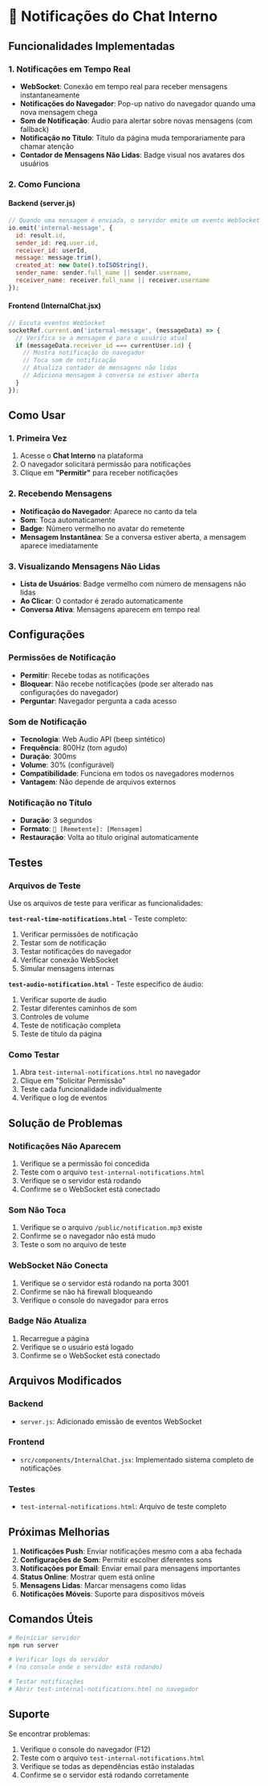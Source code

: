 # 🔔 Notificações do Chat Interno

## Funcionalidades Implementadas

### 1. Notificações em Tempo Real
- **WebSocket**: Conexão em tempo real para receber mensagens instantaneamente
- **Notificações do Navegador**: Pop-up nativo do navegador quando uma nova mensagem chega
- **Som de Notificação**: Áudio para alertar sobre novas mensagens (com fallback)
- **Notificação no Título**: Título da página muda temporariamente para chamar atenção
- **Contador de Mensagens Não Lidas**: Badge visual nos avatares dos usuários

### 2. Como Funciona

#### Backend (server.js)
```javascript
// Quando uma mensagem é enviada, o servidor emite um evento WebSocket
io.emit('internal-message', {
  id: result.id,
  sender_id: req.user.id,
  receiver_id: userId,
  message: message.trim(),
  created_at: new Date().toISOString(),
  sender_name: sender.full_name || sender.username,
  receiver_name: receiver.full_name || receiver.username
});
```

#### Frontend (InternalChat.jsx)
```javascript
// Escuta eventos WebSocket
socketRef.current.on('internal-message', (messageData) => {
  // Verifica se a mensagem é para o usuário atual
  if (messageData.receiver_id === currentUser.id) {
    // Mostra notificação do navegador
    // Toca som de notificação
    // Atualiza contador de mensagens não lidas
    // Adiciona mensagem à conversa se estiver aberta
  }
});
```

## Como Usar

### 1. Primeira Vez
1. Acesse o **Chat Interno** na plataforma
2. O navegador solicitará permissão para notificações
3. Clique em **"Permitir"** para receber notificações

### 2. Recebendo Mensagens
- **Notificação do Navegador**: Aparece no canto da tela
- **Som**: Toca automaticamente
- **Badge**: Número vermelho no avatar do remetente
- **Mensagem Instantânea**: Se a conversa estiver aberta, a mensagem aparece imediatamente

### 3. Visualizando Mensagens Não Lidas
- **Lista de Usuários**: Badge vermelho com número de mensagens não lidas
- **Ao Clicar**: O contador é zerado automaticamente
- **Conversa Ativa**: Mensagens aparecem em tempo real

## Configurações

### Permissões de Notificação
- **Permitir**: Recebe todas as notificações
- **Bloquear**: Não recebe notificações (pode ser alterado nas configurações do navegador)
- **Perguntar**: Navegador pergunta a cada acesso

### Som de Notificação
- **Tecnologia**: Web Audio API (beep sintético)
- **Frequência**: 800Hz (tom agudo)
- **Duração**: 300ms
- **Volume**: 30% (configurável)
- **Compatibilidade**: Funciona em todos os navegadores modernos
- **Vantagem**: Não depende de arquivos externos

### Notificação no Título
- **Duração**: 3 segundos
- **Formato**: `🔔 [Remetente]: [Mensagem]`
- **Restauração**: Volta ao título original automaticamente

## Testes

### Arquivos de Teste
Use os arquivos de teste para verificar as funcionalidades:

**`test-real-time-notifications.html`** - Teste completo:
1. Verificar permissões de notificação
2. Testar som de notificação
3. Testar notificações do navegador
4. Verificar conexão WebSocket
5. Simular mensagens internas

**`test-audio-notification.html`** - Teste específico de áudio:
1. Verificar suporte de áudio
2. Testar diferentes caminhos de som
3. Controles de volume
4. Teste de notificação completa
5. Teste de título da página

### Como Testar
1. Abra `test-internal-notifications.html` no navegador
2. Clique em "Solicitar Permissão"
3. Teste cada funcionalidade individualmente
4. Verifique o log de eventos

## Solução de Problemas

### Notificações Não Aparecem
1. Verifique se a permissão foi concedida
2. Teste com o arquivo `test-internal-notifications.html`
3. Verifique se o servidor está rodando
4. Confirme se o WebSocket está conectado

### Som Não Toca
1. Verifique se o arquivo `/public/notification.mp3` existe
2. Confirme se o navegador não está mudo
3. Teste o som no arquivo de teste

### WebSocket Não Conecta
1. Verifique se o servidor está rodando na porta 3001
2. Confirme se não há firewall bloqueando
3. Verifique o console do navegador para erros

### Badge Não Atualiza
1. Recarregue a página
2. Verifique se o usuário está logado
3. Confirme se o WebSocket está conectado

## Arquivos Modificados

### Backend
- `server.js`: Adicionado emissão de eventos WebSocket

### Frontend
- `src/components/InternalChat.jsx`: Implementado sistema completo de notificações

### Testes
- `test-internal-notifications.html`: Arquivo de teste completo

## Próximas Melhorias

1. **Notificações Push**: Enviar notificações mesmo com a aba fechada
2. **Configurações de Som**: Permitir escolher diferentes sons
3. **Notificações por Email**: Enviar email para mensagens importantes
4. **Status Online**: Mostrar quem está online
5. **Mensagens Lidas**: Marcar mensagens como lidas
6. **Notificações Móveis**: Suporte para dispositivos móveis

## Comandos Úteis

```bash
# Reiniciar servidor
npm run server

# Verificar logs do servidor
# (no console onde o servidor está rodando)

# Testar notificações
# Abrir test-internal-notifications.html no navegador
```

## Suporte

Se encontrar problemas:
1. Verifique o console do navegador (F12)
2. Teste com o arquivo `test-internal-notifications.html`
3. Verifique se todas as dependências estão instaladas
4. Confirme se o servidor está rodando corretamente 